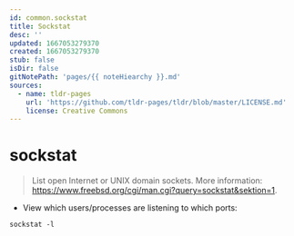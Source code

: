 ```yaml
---
id: common.sockstat
title: Sockstat
desc: ''
updated: 1667053279370
created: 1667053279370
stub: false
isDir: false
gitNotePath: 'pages/{{ noteHiearchy }}.md'
sources:
  - name: tldr-pages
    url: 'https://github.com/tldr-pages/tldr/blob/master/LICENSE.md'
    license: Creative Commons
---
```

# sockstat

> List open Internet or UNIX domain sockets.
> More information: <https://www.freebsd.org/cgi/man.cgi?query=sockstat&sektion=1>.

- View which users/processes are listening to which ports:

`sockstat -l`

